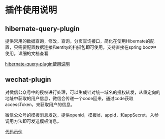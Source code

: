 # 插件使用说明

## hibernate-query-plugin

​	提供常用的数据查询，修改，查询，分页查询接口，简化在使用Hibernate的配置，只需要配置数据连接和entity的扫描包即可使用，支持直接在spring boot中使用。详细的文档查看

 [hibernate-query-plugin使用说明](https://github.com/zhangyinhao1234/plugins-utils/tree/master/hibernate-query-plugin)



## wechat-plugin

​	对微信公众号中的授权进行处理，可以生成针对统一域名的授权转发，从重定向的地址中获取的用户信息，微信会传递一个code回来，通过code获取accessToken，来获取用户的信息。

​	微信公众号的模板消息发送，提供openid，模板id，appid，和appSecret，入参调用方法即可发送模板消息。

[代码示例](https://github.com/zhangyinhao1234/plugins-utils/tree/master/wechat-plugin)
